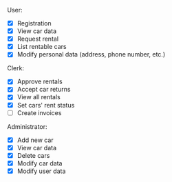 User:
- [x] Registration
- [x] View car data
- [x] Request rental
- [x] List rentable cars
- [x] Modify personal data (address, phone number, etc.)

Clerk:
- [x] Approve rentals
- [x] Accept car returns
- [x] View all rentals
- [x] Set cars' rent status
- [ ] Create invoices

Administrator:
- [x] Add new car
- [x] View car data
- [x] Delete cars
- [x] Modify car data
- [x] Modify user data